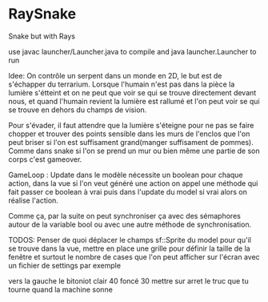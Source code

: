 # RaySnake
Snake but with Rays

use javac launcher/Launcher.java to compile
and java launcher.Launcher to run


Idee:
On contrôle un serpent dans un monde en 2D, le but est de s'échapper du terrarium.
Lorsque l'humain n'est pas dans la pièce la lumière s'étteint et on ne peut que voir se qui se trouve directement devant nous, et quand l'humain revient la lumière est rallumé et l'on peut voir se qui se trouve en dehors du champs de vision.

Pour s'évader, il faut attendre que la lumière s'éteigne pour ne pas se faire chopper et trouver des points sensible dans les murs de l'enclos que l'on peut briser si l'on est suffisament grand(manger suffisament de pommes). Comme dans snake si l'on se prend un mur ou bien même une partie de son corps c'est gameover.

GameLoop :
Update dans le modèle nécessite un boolean pour chaque action, dans la vue si l'on veut généré une action on appel une méthode qui fait passer ce boolean à vrai puis dans l'update du model si vrai alors on réalise l'action.

Comme ça, par la suite on peut synchroniser ça avec des sémaphores autour de la variable bool ou avec une autre méthode de synchronisation.

TODOS: Penser de quoi déplacer le champs sf::Sprite du model pour qu'il se trouve dans la vue, mettre en place une grille pour définir la taille de la fenêtre et surtout le nombre de cases que l'on peut afficher sur l'écran avec un fichier de settings par exemple

vers la gauche le bitoniot
clair 40
foncé 30
mettre sur arret le truc que tu tourne quand la machine sonne
